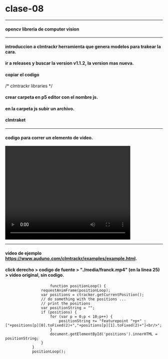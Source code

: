 # clase-08
---
#### opencv libreria de computer vision

---

#### introduccion a clmtrackr herramienta que genera modelos para trakear la cara.
#### ir a releases y buscar la version v1.1.2, la version mas nueva.
#### copiar el codigo

/* clmtrackr libraries */
<script src="js/clmtrackr.js"></script>

#### crear carpeta en p5 editor con el nombre js.
#### en la carpeta js subir un archivo.
#### clmtraket

---
#### codigo para correr un elemento de video.
<video id="inputVideo" width="400" height="300" autoplay loop>
  <source src="./media/somevideo.ogv" type="video/ogg"/>
</video>
<script type="text/javascript">
  var videoInput = document.getElementById('inputVideo');
  
  var ctracker = new clm.tracker();
  ctracker.init();
  ctracker.start(videoInput);
</script>

---

#### video de ejemplo https://www.auduno.com/clmtrackr/examples/example.html.
#### click derecho > codigo de fuente > "./media/franck.mp4" (en la linea 25) > video original, sin codigo.

#### 
  						function positionLoop() {
					requestAnimFrame(positionLoop);
					var positions = ctracker.getCurrentPosition();
					// do something with the positions ...
					// print the positions
					var positionString = "";
					if (positions) {
						for (var p = 0;p < 10;p++) {
							positionString += "featurepoint "+p+" : ["+positions[p][0].toFixed(2)+","+positions[p][1].toFixed(2)+"]<br/>";
						}
						document.getElementById('positions').innerHTML = positionString;
					}
				}
				positionLoop();
